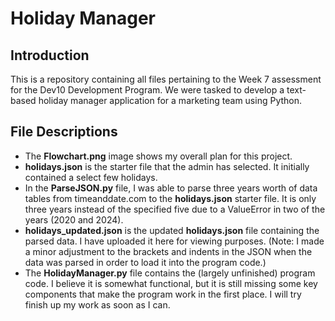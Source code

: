 # Holiday Manager

## Introduction
This is a repository containing all files pertaining to the Week 7 assessment for the Dev10 Development Program. We were tasked to develop a text-based holiday manager application for a marketing team using Python.

## File Descriptions
- The **Flowchart.png** image shows my overall plan for this project.
- **holidays.json** is the starter file that the admin has selected. It initially contained a select few holidays.
- In the **ParseJSON.py** file, I was able to parse three years worth of data tables from timeanddate.com to the **holidays.json** starter file. It is only three years instead of the specified five due to a ValueError in two of the years (2020 and 2024). 
- **holidays_updated.json** is the updated **holidays.json** file containing the parsed data. I have uploaded it here for viewing purposes. (Note: I made a minor adjustment to the brackets and indents in the JSON when the data was parsed in order to load it into the program code.) 
- The **HolidayManager.py** file contains the (largely unfinished) program code. I believe it is somewhat functional, but it is still missing some key components that make the program work in the first place. I will try finish up my work as soon as I can.
